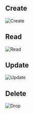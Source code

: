 ## Create
![Create](https://github.com/Rohit-Jalari/java-2019-batch-1/blob/main/Assignments/insertStudentTable.jpg)
## Read
![Read](https://github.com/Rohit-Jalari/java-2019-batch-1/blob/main/Assignments/ReadStudentTable.jpg)
## Update
![Update](https://github.com/Rohit-Jalari/java-2019-batch-1/blob/main/Assignments/UpdateStudentTable.jpg)
## Delete
![Drop](https://github.com/Rohit-Jalari/java-2019-batch-1/blob/main/Assignments/DeleteStudentTable.jpg)
